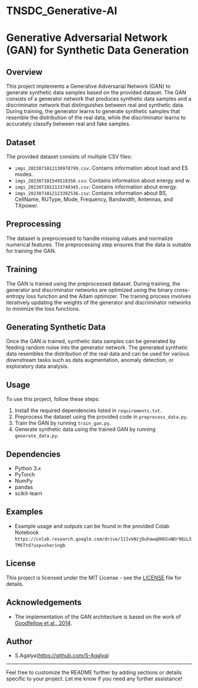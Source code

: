 # TNSDC_Generative-AI

# Generative Adversarial Network (GAN) for Synthetic Data Generation

## Overview
This project implements a Generative Adversarial Network (GAN) to generate synthetic data samples based on the provided dataset. The GAN consists of a generator network that produces synthetic data samples and a discriminator network that distinguishes between real and synthetic data. During training, the generator learns to generate synthetic samples that resemble the distribution of the real data, while the discriminator learns to accurately classify between real and fake samples.

## Dataset
The provided dataset consists of multiple CSV files:
- `imgs_2023071012130978799.csv`: Contains information about load and ES modes.
- `imgs_202307101549519358.csv`: Contains information about energy and w.
- `imgs_2023071012133740345.csv`: Contains information about energy.
- `imgs_2023071012123392536.csv`: Contains information about BS, CellName, RUType, Mode, Frequency, Bandwidth, Antennas, and TXpower.

## Preprocessing
The dataset is preprocessed to handle missing values and normalize numerical features. The preprocessing step ensures that the data is suitable for training the GAN.

## Training
The GAN is trained using the preprocessed dataset. During training, the generator and discriminator networks are optimized using the binary cross-entropy loss function and the Adam optimizer. The training process involves iteratively updating the weights of the generator and discriminator networks to minimize the loss functions.

## Generating Synthetic Data
Once the GAN is trained, synthetic data samples can be generated by feeding random noise into the generator network. The generated synthetic data resembles the distribution of the real data and can be used for various downstream tasks such as data augmentation, anomaly detection, or exploratory data analysis.

## Usage
To use this project, follow these steps:
1. Install the required dependencies listed in `requirements.txt`.
2. Preprocess the dataset using the provided code in `preprocess_data.py`.
3. Train the GAN by running `train_gan.py`.
4. Generate synthetic data using the trained GAN by running `generate_data.py`.

## Dependencies
- Python 3.x
- PyTorch
- NumPy
- pandas
- scikit-learn


## Examples

- Example usage and outputs can be found in the provided Colab Notebook `https://colab.research.google.com/drive/11IvkNzjDuhawq8HGSvNOr9QiL5TMSTtd?usp=sharingb`.

## License

This project is licensed under the MIT License - see the [LICENSE](LICENSE) file for details.

## Acknowledgements

- The implementation of the GAN architecture is based on the work of [Goodfellow et al., 2014](https://arxiv.org/abs/1406.2661).

## Author

- S.Agalya(https://github.com/S-Agalya)

---

Feel free to customize the README further by adding sections or details specific to your project. Let me know if you need any further assistance!
